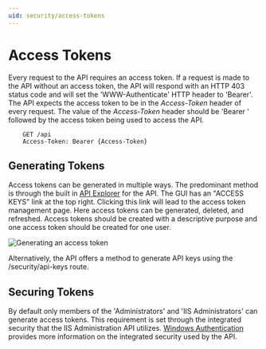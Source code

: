```yaml
---
uid: security/access-tokens
---
```


# Access Tokens

Every request to the API requires an access token. If a request is made to the API without an access token, the API will respond with an HTTP 403 status code and will set the 'WWW-Authenticate' HTTP header to 'Bearer'. The API expects the access token to be in the _Access-Token_ header of every request. The value of the _Access-Token_ header should be 'Bearer ' followed by the access token being used to access the API.

```
    GET /api
    Access-Token: Bearer {Access-Token}
```

## Generating Tokens

Access tokens can be generated in multiple ways. The predominant method is through the built in [API Explorer](../api-explorer/index.md) for the API. The GUI has an "ACCESS KEYS" link at the top right. Clicking this link will lead to the access token management page. Here access tokens can be generated, deleted, and refreshed. Access tokens should be created with a descriptive purpose and one access token should be created for one user.

![Generating an access token][generate]

Alternatively, the API offers a method to generate API keys using the /security/api-keys route. 

## Securing Tokens

By default only members of the 'Administrators' and 'IIS Administrators' can generate access tokens. This requirement is set through the integrated security that the IIS Administration API utilizes. [Windows Authentication](integrated/windows.md) provides more information on the integrated security used by the API. 




[generate]: /imgs/generate-access-token.png "Generating an access token"